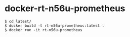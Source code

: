 # docker-rt-n56u-prometheus

```
$ cd latest/
$ docker build -t rt-n56u-prometheus:latest .
$ docker run -it rt-n56u-prometheus
```
